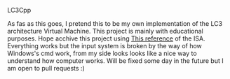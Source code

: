 LC3Cpp

As fas as this goes, I pretend this to be my own implementation of the LC3 architecture Virtual Machine.
This project is mainly with educational purposes.
Hope acchive this project using [This reference](https://justinmeiners.github.io/lc3-vm/supplies/lc3-isa.pdf) of the ISA.
Everything works but the input system is broken by the way of how Windows's cmd work, from my side looks looks like a nice way to understand how computer works. Will be fixed some day in the future but I am open to pull requests :)

